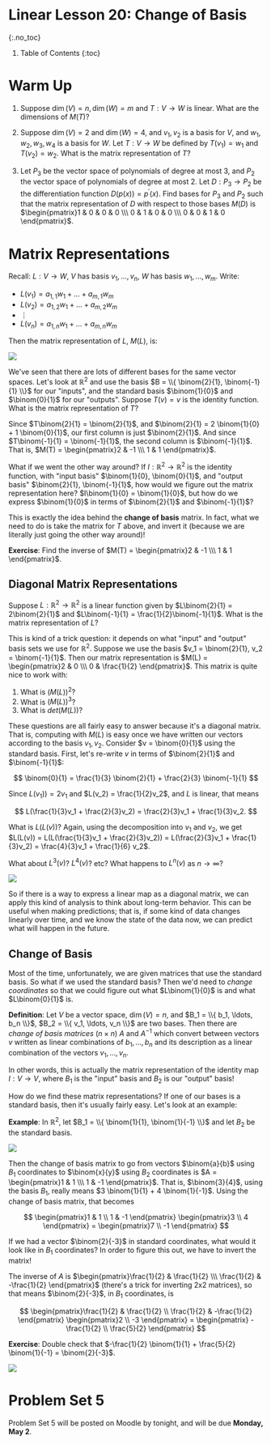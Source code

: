 # Linear Lesson 20: Change of Basis
{:.no_toc}

1. Table of Contents
{:toc}

# Warm Up

1. Suppose $\dim(V) = n, \dim(W) = m$ and $T : V \to W$ is linear. What are the dimensions of $M(T)$?

2. Suppose $\dim(V) = 2$ and $\dim(W) = 4$, and $v_1, v_2$ is a basis for $V$, and $w_1, w_2, w_3, w_4$ is a basis for $W$. Let $T : V \to W$ be defined by $T(v_1) = w_1$ and $T(v_2) = w_2$. What is the matrix representation of $T$?

3. Let $P_3$ be the vector space of polynomials of degree at most 3, and $P_2$ the vector space of polynomials of degree at most 2. Let $D : P_3 \to P_2$ be the differentiation function $D(p(x)) = p^\prime(x)$. Find bases for $P_3$ and $P_2$ such that the matrix representation of $D$ with respect to those bases $M(D)$ is $\begin{pmatrix}1 & 0 & 0 & 0 \\\ 0 & 1 & 0 & 0 \\\ 0 & 0 & 1 & 0 \end{pmatrix}$.

# Matrix Representations

Recall: $L : V \to W$, $V$ has basis $v_1, \ldots, v_n$, $W$ has basis $w_1, \ldots, w_m$. Write:

* $L(v_1) = a_{1,1} w_1 + \ldots + a_{m,1} w_m$
* $L(v_2) = a_{1,2} w_1 + \ldots + a_{m,2} w_m$
* $\vdots$
* $L(v_n) = a_{1, n} w_1 + \ldots + a_{m, n} w_m$

Then the matrix representation of $L$, $M(L)$, is:

<img src="matrix-generalized.png" />

We've seen that there are lots of different bases for the same vector spaces. Let's look at $\mathbb{R}^2$ and use the basis $B = \\{ \binom{2}{1}, \binom{-1}{1} \\}$ for our "inputs", and the standard basis $\binom{1}{0}$ and $\binom{0}{1}$ for our "outputs". Suppose $T(v) = v$ is the identity function. What is the matrix representation of $T$?

Since $T\binom{2}{1} = \binom{2}{1}$, and $\binom{2}{1} = 2 \binom{1}{0} + 1 \binom{0}{1}$, our first column is just $\binom{2}{1}$. And since $T\binom{-1}{1} = \binom{-1}{1}$, the second column is $\binom{-1}{1}$. That is, $M(T) = \begin{pmatrix}2 & -1 \\\ 1 & 1 \end{pmatrix}$.

What if we went the other way around? If $I : \mathbb{R}^2 \to \mathbb{R}^2$ is the identity function, with "input basis" $\binom{1}{0}, \binom{0}{1}$, and "output basis" $\binom{2}{1}, \binom{-1}{1}$, how would we figure out the matrix representation here? $I\binom{1}{0} = \binom{1}{0}$, but how do we express $\binom{1}{0}$ in terms of $\binom{2}{1}$ and $\binom{-1}{1}$?

This is exactly the idea behind the **change of basis** matrix. In fact, what we need to do is take the matrix for $T$ above, and invert it (because we are literally just going the other way around)!

**Exercise**: Find the inverse of $M(T) = \begin{pmatrix}2 & -1 \\\ 1 & 1 \end{pmatrix}$.

## Diagonal Matrix Representations

Suppose $L : \mathbb{R}^2 \to \mathbb{R}^2$ is a linear function given by $L\binom{2}{1} = 2\binom{2}{1}$ and $L\binom{-1}{1} = \frac{1}{2}\binom{-1}{1}$. What is the matrix representation of $L$?

This is kind of a trick question: it depends on what "input" and "output" basis sets we use for $\mathbb{R}^2$. Suppose we use the basis $v_1 = \binom{2}{1}, v_2 = \binom{-1}{1}$. Then our matrix representation is $M(L) = \begin{pmatrix}2 & 0 \\\ 0 & \frac{1}{2} \end{pmatrix}$. This matrix is quite nice to work with:

1. What is $(M(L))^2$?
2. What is $(M(L))^3$?
3. What is $det(M(L))$?

These questions are all fairly easy to answer because it's a diagonal matrix. That is, computing with $M(L)$ is easy once we have written our vectors according to the basis $v_1, v_2$. Consider $v = \binom{0}{1}$ using the standard basis. First, let's re-write $v$ in terms of $\binom{2}{1}$ and $\binom{-1}{1}$:

$$
\binom{0}{1} = \frac{1}{3} \binom{2}{1} + \frac{2}{3} \binom{-1}{1}
$$

Since $L(v_1)) = 2v_1$ and $L(v_2) = \frac{1}{2}v_2$, and $L$ is linear, that means

$$
L(\frac{1}{3}v_1 + \frac{2}{3}v_2) = \frac{2}{3}v_1 + \frac{1}{3}v_2.
$$

What is $L(L(v))$? Again, using the decomposition into $v_1$ and $v_2$, we get $L(L(v)) = L(L(\frac{1}{3}v_1 + \frac{2}{3}v_2)) = L(\frac{2}{3}v_1 + \frac{1}{3}v_2) = \frac{4}{3}v_1 + \frac{1}{6} v_2$.

What about $L^3(v)$? $L^4(v)$? etc? What happens to $L^n(v)$ as $n \rightarrow \infty$?

<img src="many-iterations.png" />

So if there is a way to express a linear map as a diagonal matrix, we can apply this kind of analysis to think about long-term behavior. This can be useful when making predictions; that is, if some kind of data changes linearly over time, and we know the state of the data now, we can predict what will happen in the future.

## Change of Basis

Most of the time, unfortunately, we are given matrices that use the standard basis. So what if we used the standard basis? Then we'd need to *change coordinates* so that we could figure out what $L\binom{1}{0}$ is and what $L\binom{0}{1}$ is.

**Definition**: Let $V$ be a vector space, $\dim(V) = n$, and $B_1 = \\{ b_1, \ldots, b_n \\}$, $B_2 = \\{ v_1, \ldots, v_n \\}$ are two bases. Then there are *change of basis matrices* ($n \times n$) $A$ and $A^{-1}$ which convert between vectors $v$ written as linear combinations of $b_1, \ldots, b_n$ and its description as a linear combination of the vectors $v_1, \ldots, v_n$.

In other words, this is actually the matrix representation of the identity map $I : V \to V$, where $B_1$ is the "input" basis and $B_2$ is our "output" basis!

How do we find these matrix representations? If one of our bases is a standard basis, then it's usually fairly easy. Let's look at an example:

**Example**: In $\mathbb{R}^2$, let $B_1 = \\{ \binom{1}{1}, \binom{1}{-1} \\}$ and let $B_2$ be the standard basis.

<img src="two-bases.png" />

Then the change of basis matrix to go from vectors $\binom{a}{b}$ using $B_1$ coordinates to $\binom{x}{y}$ using $B_2$ coordinates is $A = \begin{pmatrix}1 & 1 \\\ 1 & -1 \end{pmatrix}$. That is, $\binom{3}{4}$, using the basis $B_1$, really means $3 \binom{1}{1} + 4 \binom{1}{-1}$. Using the change of basis matrix, that becomes

$$
\begin{pmatrix}1 & 1 \\ 1 & -1 \end{pmatrix} \begin{pmatrix}3 \\ 4 \end{pmatrix} = \begin{pmatrix}7 \\ -1 \end{pmatrix}
$$

If we had a vector $\binom{2}{-3}$ in standard coordinates, what would it look like in $B_1$ coordinates? In order to figure this out, we have to invert the matrix!

The inverse of $A$ is $\begin{pmatrix}\frac{1}{2} & \frac{1}{2} \\\ \frac{1}{2} & -\frac{1}{2} \end{pmatrix}$ (there's a trick for inverting 2x2 matrices), so that means $\binom{2}{-3}$, in $B_1$ coordinates, is

$$
\begin{pmatrix}\frac{1}{2} & \frac{1}{2} \\ \frac{1}{2} & -\frac{1}{2} \end{pmatrix} \begin{pmatrix}2 \\ -3 \end{pmatrix} = \begin{pmatrix} -\frac{1}{2} \\ \frac{5}{2} \end{pmatrix}
$$

**Exercise**: Double check that $-\frac{1}{2} \binom{1}{1} + \frac{5}{2} \binom{1}{-1} = \binom{2}{-3}$.

<img src="vector-using-alternate-base.png" />

# Problem Set 5

Problem Set 5 will be posted on Moodle by tonight, and will be due **Monday, May 2**.
